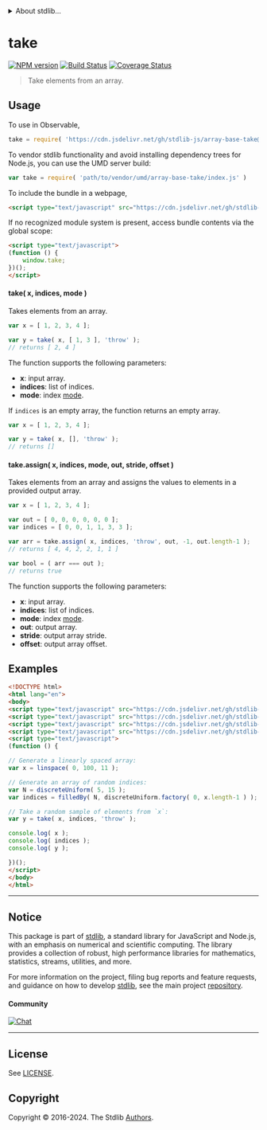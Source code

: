 <!--

@license Apache-2.0

Copyright (c) 2022 The Stdlib Authors.

Licensed under the Apache License, Version 2.0 (the "License");
you may not use this file except in compliance with the License.
You may obtain a copy of the License at

   http://www.apache.org/licenses/LICENSE-2.0

Unless required by applicable law or agreed to in writing, software
distributed under the License is distributed on an "AS IS" BASIS,
WITHOUT WARRANTIES OR CONDITIONS OF ANY KIND, either express or implied.
See the License for the specific language governing permissions and
limitations under the License.

-->


<details>
  <summary>
    About stdlib...
  </summary>
  <p>We believe in a future in which the web is a preferred environment for numerical computation. To help realize this future, we've built stdlib. stdlib is a standard library, with an emphasis on numerical and scientific computation, written in JavaScript (and C) for execution in browsers and in Node.js.</p>
  <p>The library is fully decomposable, being architected in such a way that you can swap out and mix and match APIs and functionality to cater to your exact preferences and use cases.</p>
  <p>When you use stdlib, you can be absolutely certain that you are using the most thorough, rigorous, well-written, studied, documented, tested, measured, and high-quality code out there.</p>
  <p>To join us in bringing numerical computing to the web, get started by checking us out on <a href="https://github.com/stdlib-js/stdlib">GitHub</a>, and please consider <a href="https://opencollective.com/stdlib">financially supporting stdlib</a>. We greatly appreciate your continued support!</p>
</details>

# take

[![NPM version][npm-image]][npm-url] [![Build Status][test-image]][test-url] [![Coverage Status][coverage-image]][coverage-url] <!-- [![dependencies][dependencies-image]][dependencies-url] -->

> Take elements from an array.



<section class="usage">

## Usage

To use in Observable,

```javascript
take = require( 'https://cdn.jsdelivr.net/gh/stdlib-js/array-base-take@umd/browser.js' )
```

To vendor stdlib functionality and avoid installing dependency trees for Node.js, you can use the UMD server build:

```javascript
var take = require( 'path/to/vendor/umd/array-base-take/index.js' )
```

To include the bundle in a webpage,

```html
<script type="text/javascript" src="https://cdn.jsdelivr.net/gh/stdlib-js/array-base-take@umd/browser.js"></script>
```

If no recognized module system is present, access bundle contents via the global scope:

```html
<script type="text/javascript">
(function () {
    window.take;
})();
</script>
```

#### take( x, indices, mode )

Takes elements from an array.

```javascript
var x = [ 1, 2, 3, 4 ];

var y = take( x, [ 1, 3 ], 'throw' );
// returns [ 2, 4 ]
```

The function supports the following parameters:

-   **x**: input array.
-   **indices**: list of indices.
-   **mode**: index [mode][@stdlib/ndarray/base/ind].

If `indices` is an empty array, the function returns an empty array.

```javascript
var x = [ 1, 2, 3, 4 ];

var y = take( x, [], 'throw' );
// returns []
```

#### take.assign( x, indices, mode, out, stride, offset )

Takes elements from an array and assigns the values to elements in a provided output array.

```javascript
var x = [ 1, 2, 3, 4 ];

var out = [ 0, 0, 0, 0, 0, 0 ];
var indices = [ 0, 0, 1, 1, 3, 3 ];

var arr = take.assign( x, indices, 'throw', out, -1, out.length-1 );
// returns [ 4, 4, 2, 2, 1, 1 ]

var bool = ( arr === out );
// returns true
```

The function supports the following parameters:

-   **x**: input array.
-   **indices**: list of indices.
-   **mode**: index [mode][@stdlib/ndarray/base/ind].
-   **out**: output array.
-   **stride**: output array stride.
-   **offset**: output array offset.

</section>

<!-- /.usage -->

<section class="notes">

</section>

<!-- /.notes -->

<section class="examples">

## Examples

<!-- eslint no-undef: "error" -->

```html
<!DOCTYPE html>
<html lang="en">
<body>
<script type="text/javascript" src="https://cdn.jsdelivr.net/gh/stdlib-js/array-base-filled-by@umd/browser.js"></script>
<script type="text/javascript" src="https://cdn.jsdelivr.net/gh/stdlib-js/random-base-discrete-uniform@umd/browser.js"></script>
<script type="text/javascript" src="https://cdn.jsdelivr.net/gh/stdlib-js/array-base-linspace@umd/browser.js"></script>
<script type="text/javascript" src="https://cdn.jsdelivr.net/gh/stdlib-js/array-base-take@umd/browser.js"></script>
<script type="text/javascript">
(function () {

// Generate a linearly spaced array:
var x = linspace( 0, 100, 11 );

// Generate an array of random indices:
var N = discreteUniform( 5, 15 );
var indices = filledBy( N, discreteUniform.factory( 0, x.length-1 ) );

// Take a random sample of elements from `x`:
var y = take( x, indices, 'throw' );

console.log( x );
console.log( indices );
console.log( y );

})();
</script>
</body>
</html>
```

</section>

<!-- /.examples -->

<!-- Section for related `stdlib` packages. Do not manually edit this section, as it is automatically populated. -->

<section class="related">

</section>

<!-- /.related -->

<!-- Section for all links. Make sure to keep an empty line after the `section` element and another before the `/section` close. -->


<section class="main-repo" >

* * *

## Notice

This package is part of [stdlib][stdlib], a standard library for JavaScript and Node.js, with an emphasis on numerical and scientific computing. The library provides a collection of robust, high performance libraries for mathematics, statistics, streams, utilities, and more.

For more information on the project, filing bug reports and feature requests, and guidance on how to develop [stdlib][stdlib], see the main project [repository][stdlib].

#### Community

[![Chat][chat-image]][chat-url]

---

## License

See [LICENSE][stdlib-license].


## Copyright

Copyright &copy; 2016-2024. The Stdlib [Authors][stdlib-authors].

</section>

<!-- /.stdlib -->

<!-- Section for all links. Make sure to keep an empty line after the `section` element and another before the `/section` close. -->

<section class="links">

[npm-image]: http://img.shields.io/npm/v/@stdlib/array-base-take.svg
[npm-url]: https://npmjs.org/package/@stdlib/array-base-take

[test-image]: https://github.com/stdlib-js/array-base-take/actions/workflows/test.yml/badge.svg?branch=v0.2.0
[test-url]: https://github.com/stdlib-js/array-base-take/actions/workflows/test.yml?query=branch:v0.2.0

[coverage-image]: https://img.shields.io/codecov/c/github/stdlib-js/array-base-take/main.svg
[coverage-url]: https://codecov.io/github/stdlib-js/array-base-take?branch=main

<!--

[dependencies-image]: https://img.shields.io/david/stdlib-js/array-base-take.svg
[dependencies-url]: https://david-dm.org/stdlib-js/array-base-take/main

-->

[chat-image]: https://img.shields.io/gitter/room/stdlib-js/stdlib.svg
[chat-url]: https://app.gitter.im/#/room/#stdlib-js_stdlib:gitter.im

[stdlib]: https://github.com/stdlib-js/stdlib

[stdlib-authors]: https://github.com/stdlib-js/stdlib/graphs/contributors

[umd]: https://github.com/umdjs/umd
[es-module]: https://developer.mozilla.org/en-US/docs/Web/JavaScript/Guide/Modules

[deno-url]: https://github.com/stdlib-js/array-base-take/tree/deno
[deno-readme]: https://github.com/stdlib-js/array-base-take/blob/deno/README.md
[umd-url]: https://github.com/stdlib-js/array-base-take/tree/umd
[umd-readme]: https://github.com/stdlib-js/array-base-take/blob/umd/README.md
[esm-url]: https://github.com/stdlib-js/array-base-take/tree/esm
[esm-readme]: https://github.com/stdlib-js/array-base-take/blob/esm/README.md
[branches-url]: https://github.com/stdlib-js/array-base-take/blob/main/branches.md

[stdlib-license]: https://raw.githubusercontent.com/stdlib-js/array-base-take/main/LICENSE

[@stdlib/ndarray/base/ind]: https://github.com/stdlib-js/ndarray-base-ind/tree/umd

</section>

<!-- /.links -->
